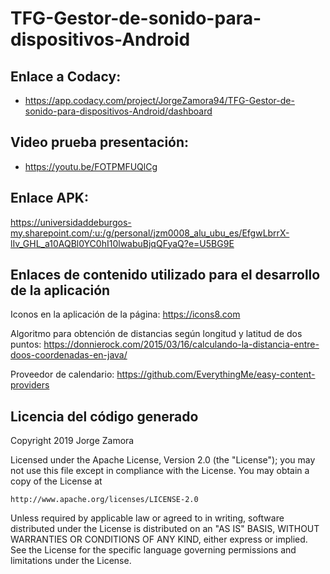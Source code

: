 # TFG-Gestor-de-sonido-para-dispositivos-Android

## Enlace a Codacy:
- https://app.codacy.com/project/JorgeZamora94/TFG-Gestor-de-sonido-para-dispositivos-Android/dashboard

## Video prueba presentación:
- https://youtu.be/FOTPMFUQlCg

## Enlace APK:
https://universidaddeburgos-my.sharepoint.com/:u:/g/personal/jzm0008_alu_ubu_es/EfgwLbrrX-lIv_GHL_a10AQBl0YC0hI10lwabuBjqQFyaQ?e=U5BG9E



## Enlaces de contenido utilizado para el desarrollo de la aplicación

Iconos en la aplicación de la página: https://icons8.com

Algoritmo para obtención de distancias según longitud y latitud de dos puntos: https://donnierock.com/2015/03/16/calculando-la-distancia-entre-doos-coordenadas-en-java/

Proveedor de calendario: https://github.com/EverythingMe/easy-content-providers


## Licencia del código generado

Copyright 2019 Jorge Zamora

Licensed under the Apache License, Version 2.0 (the "License");
you may not use this file except in compliance with the License.
You may obtain a copy of the License at

    http://www.apache.org/licenses/LICENSE-2.0

Unless required by applicable law or agreed to in writing, software
distributed under the License is distributed on an "AS IS" BASIS,
WITHOUT WARRANTIES OR CONDITIONS OF ANY KIND, either express or implied.
See the License for the specific language governing permissions and
limitations under the License.